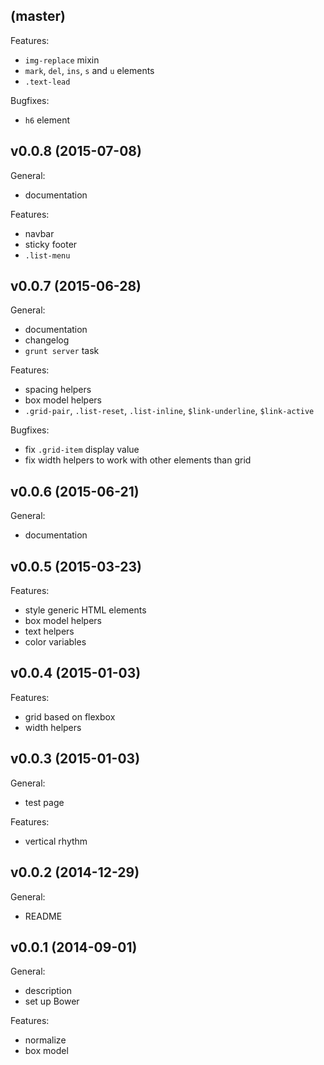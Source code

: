 ## (master)

Features:

  - `img-replace` mixin
  - `mark`, `del`, `ins`, `s` and `u` elements
  - `.text-lead`

Bugfixes:

  - `h6` element

## v0.0.8 (2015-07-08)

General:

  - documentation

Features:

  - navbar
  - sticky footer
  - `.list-menu`

## v0.0.7 (2015-06-28)

General:

  - documentation
  - changelog
  - `grunt server` task

Features:

  - spacing helpers
  - box model helpers
  - `.grid-pair`, `.list-reset`, `.list-inline`, `$link-underline`,
    `$link-active`

Bugfixes:

  - fix `.grid-item` display value
  - fix width helpers to work with other elements than grid

## v0.0.6 (2015-06-21)

General:

  - documentation

## v0.0.5 (2015-03-23)

Features:

  - style generic HTML elements
  - box model helpers
  - text helpers
  - color variables

## v0.0.4 (2015-01-03)

Features:

  - grid based on flexbox
  - width helpers

## v0.0.3 (2015-01-03)

General:

  - test page

Features:

  - vertical rhythm

## v0.0.2 (2014-12-29)

General:

  - README

## v0.0.1 (2014-09-01)

General:

  - description
  - set up Bower

Features:

  - normalize
  - box model
